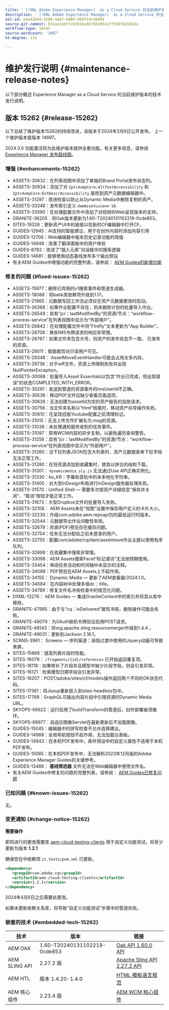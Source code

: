 ```yaml
---
title: ' [!DNL Adobe Experience Manager]  as a Cloud Service 的当前维护发行说明。'
description: ' [!DNL Adobe Experience Manager]  as a Cloud Service 的当前维护发行说明。'
exl-id: eee42b4d-9206-4ebf-b88d-d8df14c46094
source-git-commit: b51ee1ebffc63b56a5b758395427f5587bd165da
workflow-type: tm+mt
source-wordcount: '1097'
ht-degree: 11%

---
```


# 维护发行说明 {#maintenance-release-notes}

以下部分概述 Experience Manager as a Cloud Service 的当前维护版本的技术发行说明。

## 版本 15262 {#release-15262}

以下总结了维护版本15262的持续改进，该版本于2024年3月6日公开发布。 上一个维护版本是版本 14697。

2024.3.0 功能激活将为此维护版本提供全套功能。有关更多信息，请参阅[ Experience Manager 发布路线图](https://experienceleague.adobe.com/docs/experience-manager-release-information/aem-release-updates/update-releases-roadmap.html)。

### 增强 {#enhancements-15262}

* ASSETS-30632：在列表视图中添加了单独的Brand Portal发布状态列。
* ASSETS-30934：添加了对 `Iptc4xmpCore:AltTextAccessibility` 和 `Iptc4xmpCore:ExtDescrAccessibility` 属性到资产元数据编辑器中。
* ASSETS-31297：改进检查以防止从Dynamic Media中删除复制的资产。
* ASSETS-33246：发布索引定义 `damAssetLucene-10`.
* ASSETS-33590：在处理配置文件中添加了对视频的Web呈现版本的支持。
* GRANITE-36205：将Oak版本更新为1.60-T20240131102219-0cde853。
* SITES-19326：更新资产UI中的链接以在新的CF编辑器中打开CF。
* GUIDES-12945：AI支持的智能建议，用于在创作内容时添加内容引用
* GUIDES-12706：Web编辑器中版本历史记录功能的改版
* GUIDES-14948：改善了翻译面板中的用户体验
* GUIDES-8782：改进了“插入元素”对话框中的搜索逻辑
* GUIDES-14681：能够使用动态基线发布多个输出预设
* 有关AEM Guides中增强功能的完整列表，请参阅： [AEM Guides的新增功能](https://experienceleague.adobe.com/docs/experience-manager-guides/using/release-info/release-notes/cloud-release-notes/2024-releases/2402-release/whats-new-2024-2-0.html?lang=en#release-info)

### 修复的问题 {#fixed-issues-15262}

* ASSETS-15977：删除已弃用的v1搜索事件和管道生成器。
* ASSETS-18088：将batik库依赖项升级到1.17。
* ASSETS-21965：元数据写回工作流必须仅在资产元数据更改时启动。
* ASSETS-26368：如果作业配置不存在，则未删除计划的批量导入作业。
* ASSETS-26549：具有“jcr：lastModifiedBy”的资源/节点：“workflow-process-service”在列表视图中显示为“外部用户”。
* ASSETS-26842：在处理配置文件中将“Firefly”文本更新为“App Builder”。
* ASSETS-28708：某些IMS令牌请求的响应非常慢。
* ASSETS-28767：如果文件夹包含大号，则资产的发布状态不一致。 已发布的资源。
* ASSETS-29011：智能裁剪对只读用户可见。
* ASSETS-29348： AssetMoveEventHandler可能会占用太多内存。
* ASSETS-29738：对于wff文件，资源上传限制失败并出现NullPointerException。
* ASSETS-30068：批量导入Asset Essentials以包含“作业已完成，但出现错误”的状态COMPLETED_WITH_ERROR。
* ASSETS-30261：发送到管道的资源事件的imsUserId不正确。
* ASSETS-30538：移动PDF文件后缺少查看页面选项。
* ASSETS-30626：无法创建为assetId为空的资产报告的投放请求。
* ASSETS-30756：当文件夹名称以“html”结尾时，移动资产向导操作失败。
* ASSETS-30810：在呈现旧版Youtube配置之前清理标记。
* ASSETS-31015：无法上传文件扩展名为.msg的资源。
* ASSETS-31038：未处理通知服务收到的任务事件。
* ASSETS-31097：禁用WCM内容的异步复制，以避免遍历查询警告。
* ASSETS-31256：具有“jcr：lastModifiedBy”的资源/节点：“workflow-process-service”在列表视图中显示为“外部用户”。
* ASSETS-31260：当下拉列表JSON包含大列表时，资产元数据表单下拉字段无法正常工作。
* ASSETS-31280：在将资源添加到收藏集时，使其以拼合的结构下载。
* ASSETS-31301： `dynamicmedia_sly.js` 无法通过Use API正确实例化。
* ASSETS-31330：ko_KR：字幕和音轨中的未本地化字符串。
* ASSETS-31405：对大型InDesign布局进行InDesign服务器处理失败。
* ASSETS-31570：Unified Shell — 需要多次按资产详细信息“保存并关闭”、“取消”按钮才能正常工作。
* ASSETS-31673：大型Dropbox文件的批量导入失败。
* ASSETS-32108： AEM Assets未在“视图”设置中保存用户定义的卡片大小。
* ASSETS-32230：升级com.adobe.aem.repoapi包的最低运行时版本。
* ASSETS-32544：元数据导出作业间歇性失败。
* ASSETS-32679：资源(PDF)预览存在缓存问题。
* ASSETS-32754：任务无法分配给之前未登录的用户。
* ASSETS-32755：配置com/adobe/cq/dam/assetmove作业主题以使用有序队列。
* ASSETS-32899：在收藏集中搜索非常慢。
* ASSETS-33098：AEM Assets搜索Facet“标记谓词”无法按预期使用。
* ASSETS-33454：审阅任务活动和时间轴中未显示的注释。
* ASSETS-34088：PDF预览在AEM Assets上不起作用。
* ASSETS-34155： Dynamic Media — 更新了AEM查看器/2024.1.0。
* ASSETS-34684：在内容树中处理多值dc：title。
* ASSETS-34789：修复文件名冲突检查中的规范化问题。
* DXML-13276： AEM Guides — 集成GraniteContent中的索引并将其从库中移除。
* GRANITE-47995：由于与“cq：isDelivered”属性冲突，删除操作可能会失败。
* GRANITE-48079：为OAuth联机令牌验证启用POST请求。
* GRANITE-48143：将org.apache.sling.resourcemerger升级到1.4.4 。
* GRANITE-49031：更新到Jackson 2.16.1。
* SCRNS-3961： Screens — 序列渠道：渐隐过渡中使用的Jquery动画可导致黑屏。
* SITES-15868：提高列表片段的性能。
* SITES-16079： `/fragments/{id}/references` 已开始返回重复项。
* SITES-16118：如果修补了片段并且模型中缺少片段字段，则会引发异常。
* SITES-16121：检索模型日期字段会引发异常。
* SITES-16207：POST/adobe/sites/cf/models操作返回两个不同的OK状态代码。
* SITES-17361：将Jsoup重新嵌入到sites-headless包中。
* SITES-17768：GraphQL可输出内容片段中引用资源的Dynamic Media URL。
* SKYOPS-66622：运行启用了buildTransform的管道后，创作部署崩溃循环。
* SKYOPS-69977：自适应图像Servlet在最新更新后不加载图像。
* GUIDES-15045：编辑器中的拼写检查不允许选择建议。
* GUIDES-14968：全局导航按钮不起作用，无法加载仪表板。
* GUIDES-14943：在本机PDF发布中，条件预设中的自定义属性不适用于本机PDF发布。
* GUIDES-15085：在本机PDF发布中，无法解析2023年12月版的Adobe Experience Manager Guides的关键参考。
* GUIDES-13486： **基线筛选器** 文件无法在Web编辑器中使用文件名。
* 有关AEM Guides中修复的问题的完整列表，请参阅： [AEM Guides已修复问题](https://experienceleague.adobe.com/docs/experience-manager-guides/using/release-info/release-notes/cloud-release-notes/2024-releases/2402-release/fixed-issues-2024-2-0.html?lang=en#release-info)

### 已知问题 {#known-issues-15262}

无。

### 变更通知 {#change-notice-15262}

**需要操作**

即将进行的更改需要库 [aem-cloud-testing-clients](https://github.com/adobe/aem-testing-clients) 用于自定义功能测试，将至少更新为版本 **1.2.1**

确保您在中依赖项 `it.tests/pom.xml` 已更新。

```xml
<dependency>
   <groupId>com.adobe.cq</groupId>
   <artifactId>aem-cloud-testing-clients</artifactId>
   <version>1.2.1</version>
</dependency>
```

2024年4月6日之后需要此更改。

如果未更新依赖关系库，将导致“自定义功能测试”步骤中的管道失败。

### 嵌套的技术 {#embedded-tech-15262}

| 技术 | 版本 | 链接 |
|---|---|---|
| AEM OAK | 1.60-T20240131102219-0cde853 | [Oak API 1.60.0 API](https://www.javadoc.io/doc/org.apache.jackrabbit/oak-api/1.60.0/index.html) |
| AEM SLING API | 2.27.2 版 | [Apache Sling API 2.27.2 API](https://www.javadoc.io/doc/org.apache.sling/org.apache.sling.api/latest/index.html) |
| AEM HTL | 版本 1.4.20-1.4.0 | [HTML 模板语言规范](https://github.com/adobe/htl-spec) |
| AEM 核心组件 | 2.23.4 版 | [AEM WCM 核心组件](https://github.com/adobe/aem-core-wcm-components) |
